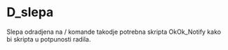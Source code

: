 # D_slepa
Slepa odradjena na / komande takodje potrebna skripta OkOk_Notify kako bi skripta u potpunosti radila.
